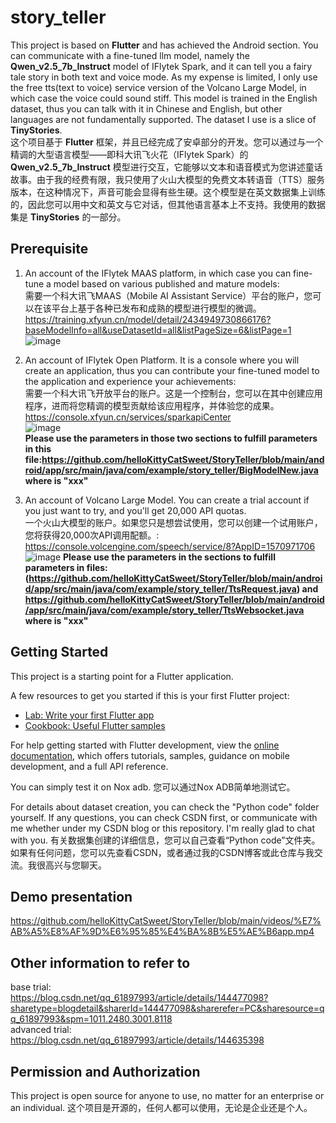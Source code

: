 # story_teller

This project is based on **Flutter** and has achieved the Android section. You can communicate with a fine-tuned llm model, namely the **Qwen_v2.5_7b_Instruct** model of IFlytek Spark, and it can tell you a fairy tale story in both text and voice mode. As my expense is limited, I only use the free tts(text to voice) service version of the Volcano Large Model, in which case the voice could sound stiff. This model is trained in the English dataset, thus you can talk with it in Chinese and English, but other languages are not fundamentally supported. The dataset I use is a slice of **TinyStories**.  
这个项目基于 **Flutter** 框架，并且已经完成了安卓部分的开发。您可以通过与一个精调的大型语言模型——即科大讯飞火花（IFlytek Spark）的 **Qwen_v2.5_7b_Instruct** 模型进行交互，它能够以文本和语音模式为您讲述童话故事。由于我的经费有限，我只使用了火山大模型的免费文本转语音（TTS）服务版本，在这种情况下，声音可能会显得有些生硬。这个模型是在英文数据集上训练的，因此您可以用中文和英文与它对话，但其他语言基本上不支持。我使用的数据集是 **TinyStories** 的一部分。

## Prerequisite
1. An account of the IFlytek MAAS platform, in which case you can fine-tune a model based on various published and mature models:  
需要一个科大讯飞MAAS（Mobile AI Assistant Service）平台的账户，您可以在该平台上基于各种已发布和成熟的模型进行模型的微调。      
https://training.xfyun.cn/model/detail/2434949730866176?baseModelInfo=all&useDatasetId=all&listPageSize=6&listPage=1  
![image](https://github.com/user-attachments/assets/ddd189c0-9ab2-46c1-b9d4-68acf02111f7)  
2. An account of IFlytek Open Platform. It is a console where you will create an application, thus you can contribute your fine-tuned model to the application and experience your achievements:  
需要一个科大讯飞开放平台的账户。这是一个控制台，您可以在其中创建应用程序，进而将您精调的模型贡献给该应用程序，并体验您的成果。       
https://console.xfyun.cn/services/sparkapiCenter  
![image](https://github.com/user-attachments/assets/4716c16e-c411-4379-a522-908bc96bad6e)  
**Please use the parameters in those two sections to fulfill parameters in this file:https://github.com/helloKittyCatSweet/StoryTeller/blob/main/android/app/src/main/java/com/example/story_teller/BigModelNew.java where is "xxx"**  

3. An account of Volcano Large Model. You can create a trial account if you just want to try, and you'll get 20,000 API quotas.  
一个火山大模型的账户。如果您只是想尝试使用，您可以创建一个试用账户，您将获得20,000次API调用配额。:  
https://console.volcengine.com/speech/service/8?AppID=1570971706
![image](https://github.com/user-attachments/assets/e81fb052-a4c2-4ba4-a1ae-f504921ac018)
**Please use the parameters in the sections to fulfill parameters in files:(https://github.com/helloKittyCatSweet/StoryTeller/blob/main/android/app/src/main/java/com/example/story_teller/TtsRequest.java) and https://github.com/helloKittyCatSweet/StoryTeller/blob/main/android/app/src/main/java/com/example/story_teller/TtsWebsocket.java where is "xxx"**  

## Getting Started

This project is a starting point for a Flutter application.

A few resources to get you started if this is your first Flutter project:

- [Lab: Write your first Flutter app](https://docs.flutter.dev/get-started/codelab)
- [Cookbook: Useful Flutter samples](https://docs.flutter.dev/cookbook)

For help getting started with Flutter development, view the
[online documentation](https://docs.flutter.dev/), which offers tutorials,
samples, guidance on mobile development, and a full API reference.

You can simply test it on Nox adb.
您可以通过Nox ADB简单地测试它。  

For details about dataset creation, you can check the "Python code" folder yourself. If any questions, you can check CSDN first, or communicate with me whether under my CSDN blog or this repository. I'm really glad to chat with you.
有关数据集创建的详细信息，您可以自己查看“Python code”文件夹。如果有任何问题，您可以先查看CSDN，或者通过我的CSDN博客或此仓库与我交流。我很高兴与您聊天。  

## Demo presentation
https://github.com/helloKittyCatSweet/StoryTeller/blob/main/videos/%E7%AB%A5%E8%AF%9D%E6%95%85%E4%BA%8B%E5%AE%B6app.mp4

## Other information to refer to
base trial:  
https://blog.csdn.net/qq_61897993/article/details/144477098?sharetype=blogdetail&sharerId=144477098&sharerefer=PC&sharesource=qq_61897993&spm=1011.2480.3001.8118  
advanced trial:  
https://blog.csdn.net/qq_61897993/article/details/144635398

## Permission and Authorization
This project is open source for anyone to use, no matter for an enterprise or an individual.
这个项目是开源的，任何人都可以使用，无论是企业还是个人。
